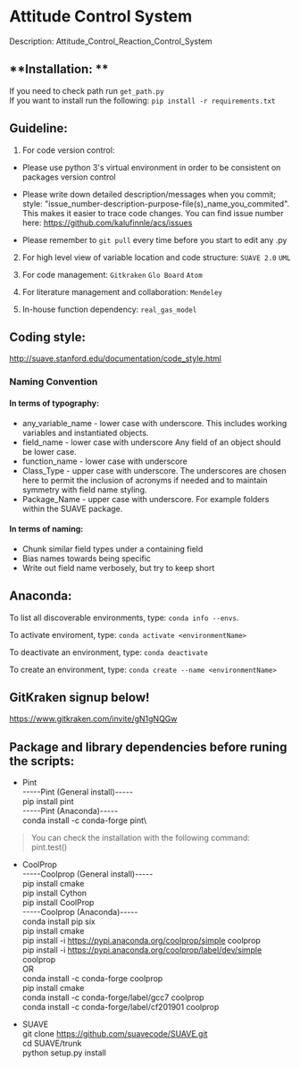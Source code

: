 # Attitude Control System
Description:
Attitude_Control_Reaction_Control_System

## **Installation: **
If you need to check path
run `get_path.py` \
If you want to install
run the following: `pip install -r requirements.txt`

## **Guideline:**

 1. For code version control:
-  Please use python 3's virtual environment in order to be consistent on packages version control

-  Please write down detailed description/messages when you commit; style: "issue_number-description-purpose-file(s)_name_you_commited". 
This makes it easier to trace code changes. You can find issue number here: https://github.com/kalufinnle/acs/issues

- Please remember to `git pull` every time before you start to edit any .py

2. For high level view of variable location and code structure:
    `SUAVE 2.0` `UML`

3. For code management:
    `Gitkraken` `Glo Board` `Atom`

4. For literature management and collaboration:
     `Mendeley`
     
5. In-house function dependency:
    `real_gas_model`
    
    
## **Coding style:**
http://suave.stanford.edu/documentation/code_style.html
### **Naming Convention**
#### In terms of typography:

- any_variable_name - lower case with underscore. This includes working variables and instantiated objects.
- field_name - lower case with underscore Any field of an object should be lower case.
- function_name - lower case with underscore
- Class_Type - upper case with underscore. The underscores are chosen here to permit the inclusion of acronyms if needed and to maintain symmetry with field name styling.
- Package_Name - upper case with underscore. For example folders within the SUAVE package.

#### In terms of naming:
- Chunk similar field types under a containing field
- Bias names towards being specific
- Write out field name verbosely, but try to keep short


## **Anaconda:**
To list all discoverable environments, type: `conda info --envs`.

To activate enviroment, type: `conda activate <environmentName>`

To deactivate an environment, type: `conda deactivate`

To create an environment, type: `conda create --name <environmentName>`


## **GitKraken signup below!**
https://www.gitkraken.com/invite/gN1gNQGw



## **Package and library dependencies before runing the scripts:**
- Pint \
-----Pint (General install)-----\
pip install pint\
-----Pint (Anaconda)-----\
conda install -c conda-forge pint\
> You can check the installation with the following command:\
> pint.test()

- CoolProp \
-----Coolprop (General install)----- \
pip install cmake\
pip install Cython\
pip install CoolProp\
-----Coolprop (Anaconda)-----\
conda install pip six\
pip install cmake\
pip install -i https://pypi.anaconda.org/coolprop/simple coolprop\
pip install -i https://pypi.anaconda.org/coolprop/label/dev/simple coolprop\
OR\
conda install -c conda-forge coolprop \
pip install cmake\
conda install -c conda-forge/label/gcc7 coolprop \
conda install -c conda-forge/label/cf201901 coolprop

- SUAVE \
git clone https://github.com/suavecode/SUAVE.git \
cd SUAVE/trunk \
python setup.py install
